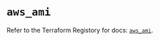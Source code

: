 # `aws_ami`

Refer to the Terraform Registory for docs: [`aws_ami`](https://registry.terraform.io/providers/hashicorp/aws/5.20.0/docs/resources/ami).
